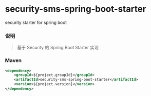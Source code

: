 # security-sms-spring-boot-starter
security starter for spring boot

### 说明


 > 基于 Security 的 Spring Boot Starter 实现
 

### Maven

``` xml
<dependency>
	<groupId>${project.groupId}</groupId>
	<artifactId>security-sms-spring-boot-starter</artifactId>
	<version>${project.version}</version>
</dependency>
```
 